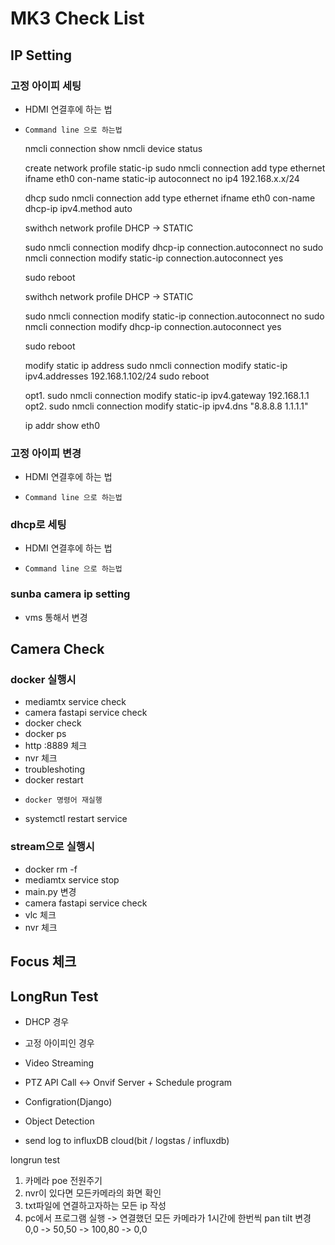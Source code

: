 # MK3 Check List



## IP Setting

  ### 고정 아이피 세팅
  - HDMI 연결후에 하는 법
  - ```
    Command line 으로 하는법
    ```


    nmcli connection show
    nmcli device status

    create network profile 
    static-ip
    sudo nmcli connection add type ethernet ifname eth0 con-name static-ip autoconnect no ip4 192.168.x.x/24

    dhcp
    sudo nmcli connection add type ethernet ifname eth0 con-name dhcp-ip ipv4.method auto

    swithch network profile DHCP -> STATIC

    sudo nmcli connection modify dhcp-ip connection.autoconnect no
    sudo nmcli connection modify static-ip connection.autoconnect yes

    sudo reboot


    swithch network profile DHCP -> STATIC

    sudo nmcli connection modify static-ip connection.autoconnect no
    sudo nmcli connection modify dhcp-ip connection.autoconnect yes

    sudo reboot


    modify static ip address
    sudo nmcli connection modify static-ip ipv4.addresses 192.168.1.102/24
    sudo reboot
    
    opt1. sudo nmcli connection modify static-ip ipv4.gateway 192.168.1.1
    opt2. sudo nmcli connection modify static-ip ipv4.dns "8.8.8.8 1.1.1.1"

    ip addr show eth0


  
  ### 고정 아이피 변경
  - HDMI 연결후에 하는 법
  - ```
    Command line 으로 하는법
    ```

  ### dhcp로 세팅
  - HDMI 연결후에 하는 법
  - ```
    Command line 으로 하는법
    ```


  ### sunba camera ip setting
  - vms 통해서 변경

## Camera Check

  ### docker 실행시
  - mediamtx service check
  - camera fastapi service check
  - docker check
  - docker ps
  - http :8889 체크
  - nvr 체크
  - troubleshoting
  - docker restart
  - ```
    docker 명령어 재실행
    ```
  - systemctl restart service
    
  ### stream으로 실행시
  - docker rm -f 
  - mediamtx service stop
  - main.py 변경
  - camera fastapi service check
  - vlc 체크
  - nvr 체크

## Focus 체크


## LongRun Test

   - DHCP 경우
   - 고정 아이피인 경우

   - Video Streaming
   - PTZ  API Call <-> Onvif Server + Schedule program
   - Configration(Django) 
   - Object Detection
   
   
   - send log to influxDB cloud(bit / logstas / influxdb)


longrun test 
1. 카메라 poe 전원주기
2. nvr이 있다면 모든카메라의 화면 확인
3. txt파일에 연결하고자하는 모든 ip 작성
4. pc에서 프로그램 실행 -> 연결했던 모든 카메라가 1시간에 한번씩  pan tilt 변경 0,0 -> 50,50 -> 100,80 -> 0,0
   
